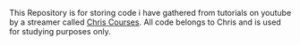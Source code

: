 This Repository is for storing code i have gathered from tutorials on youtube by a streamer called <a href="https://www.youtube.com/channel/UC9Yp2yz6-pwhQuPlIDV_mjA">Chris Courses</a>. All code belongs to Chris and is used for studying purposes only.